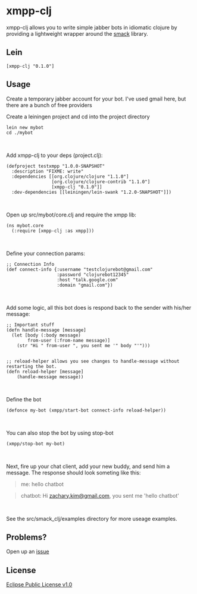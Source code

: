# xmpp-clj

xmpp-clj allows you to write simple jabber bots in idiomatic clojure by providing a lightweight wrapper around the [smack](http://www.igniterealtime.org/projects/smack/) library.

## Lein
    [xmpp-clj "0.1.0"]

## Usage
Create a temporary jabber account for your bot.  I've used gmail here, but there are a bunch of free providers
<br />  
  
Create a leiningen project and cd into the project directory

    lein new mybot
    cd ./mybot
<br />  
  
Add xmpp-clj to your deps (project.clj):


    (defproject testxmpp "1.0.0-SNAPSHOT"
      :description "FIXME: write"
      :dependencies [[org.clojure/clojure "1.1.0"]
                     [org.clojure/clojure-contrib "1.1.0"]
                     [xmpp-clj "0.1.0"]]
      :dev-dependencies [[leiningen/lein-swank "1.2.0-SNAPSHOT"]])
<br />
  
Open up src/mybot/core.clj and require the xmpp lib:

    (ns mybot.core
      (:require [xmpp-clj :as xmpp]))
<br />

Define your connection params:

    ;; Connection Info
    (def connect-info {:username "testclojurebot@gmail.com"
                       :password "clojurebot12345"
                       :host "talk.google.com"
                       :domain "gmail.com"})
<br />
		       
Add some logic, all this bot does is respond back to the sender with his/her message:
    
    ;; Important stuff
    (defn handle-message [message]
      (let [body (:body message)
            from-user (:from-name message)]
        (str "Hi " from-user ", you sent me '" body "'")))


    ;; reload-helper allows you see changes to handle-message without restarting the bot.
    (defn reload-helper [message] 
        (handle-message message))
<br />

Define the bot

    (defonce my-bot (xmpp/start-bot connect-info reload-helper))
<br />    

You can also stop the bot by using stop-bot

    (xmpp/stop-bot my-bot)
<br />
    
Next, fire up your chat client, add your new buddy, and send him a message.  The response should look someting like this:

> me: hello chatbot  

> chatbot: Hi zachary.kim@gmail.com, you sent me 'hello chatbot'
<br />  


See the src/smack_clj/examples directory for more useage examples.

## Problems?

Open up an [issue](http://github.com/zkim/xmpp-clj/issues)

## License

[Eclipse Public License v1.0](http://www.eclipse.org/legal/epl-v10.html)
